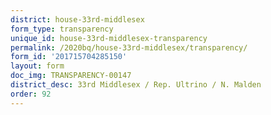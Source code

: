 ```yaml
---
district: house-33rd-middlesex
form_type: transparency
unique_id: house-33rd-middlesex-transparency
permalink: /2020bq/house-33rd-middlesex/transparency/
form_id: '201715704285150'
layout: form
doc_img: TRANSPARENCY-00147
district_desc: 33rd Middlesex / Rep. Ultrino / N. Malden
order: 92
---
```

